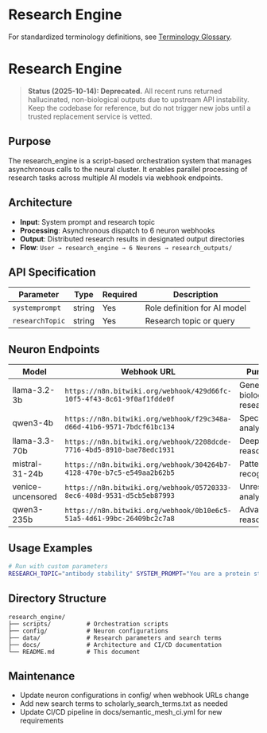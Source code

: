 # Research Engine

For standardized terminology definitions, see [Terminology Glossary](../../docs/terminology_glossary.md).

# Research Engine

> **Status (2025-10-14): Deprecated.**
> All recent runs returned hallucinated, non-biological outputs due to upstream API instability. Keep the codebase for reference, but do not trigger new jobs until a trusted replacement service is vetted.

## Purpose

The research_engine is a script-based orchestration system that manages asynchronous calls to the neural cluster. It enables parallel processing of research tasks across multiple AI models via webhook endpoints.

## Architecture

- **Input**: System prompt and research topic
- **Processing**: Asynchronous dispatch to 6 neuron webhooks
- **Output**: Distributed research results in designated output directories
- **Flow**: `User → research_engine → 6 Neurons → research_outputs/`

## API Specification

| Parameter | Type | Required | Description |
|---------|------|---------|-------------|
| `systemprompt` | string | Yes | Role definition for AI model |
| `researchTopic` | string | Yes | Research topic or query |

## Neuron Endpoints

| Model | Webhook URL | Purpose |
|------|-----------|---------|
| llama-3.2-3b | `https://n8n.bitwiki.org/webhook/429d66fc-10f5-4f43-8c61-9f0af1fdde0f` | General biology research |
| qwen3-4b | `https://n8n.bitwiki.org/webhook/f29c348a-d66d-41b6-9571-7bdcf61bc134` | Specialized analysis |
| llama-3.3-70b | `https://n8n.bitwiki.org/webhook/2208dcde-7716-4bd5-8910-bae78edc1931` | Deep reasoning |
| mistral-31-24b | `https://n8n.bitwiki.org/webhook/304264b7-4128-470e-b7c5-e549aa2b62b5` | Pattern recognition |
| venice-uncensored | `https://n8n.bitwiki.org/webhook/05720333-8ec6-408d-9531-d5cb5eb87993` | Unrestricted analysis |
| qwen3-235b | `https://n8n.bitwiki.org/webhook/0b10e6c5-51a5-4d61-99bc-26409bc2c7a8` | Advanced reasoning |

## Usage Examples

```bash
# Run with custom parameters
RESEARCH_TOPIC="antibody stability" SYSTEM_PROMPT="You are a protein stability expert..." ./scripts/call_neurons.sh
```

## Directory Structure

```
research_engine/
├── scripts/          # Orchestration scripts
├── config/           # Neuron configurations
├── data/             # Research parameters and search terms
├── docs/             # Architecture and CI/CD documentation
└── README.md         # This document
```

## Maintenance

- Update neuron configurations in config/ when webhook URLs change
- Add new search terms to scholarly_search_terms.txt as needed
- Update CI/CD pipeline in docs/semantic_mesh_ci.yml for new requirements
